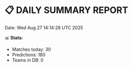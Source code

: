 📋 DAILY SUMMARY REPORT
======================
Date: Wed Aug 27 14:14:28 UTC 2025

📊 **Stats:**
- Matches today: 30
- Predictions: 180
- Teams in DB: 0
